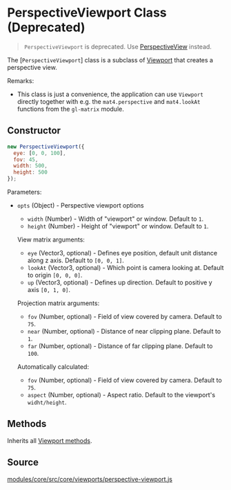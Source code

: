# PerspectiveViewport Class (Deprecated)

> `PerspectiveViewport` is deprecated. Use [PerspectiveView](/docs/api-reference/perspective-view.md) instead.

The [`PerspectiveViewport`] class is a subclass of [Viewport](/docs/api-reference/viewport.md) that creates a perspective view.

Remarks:

* This class is just a convenience, the application can use `Viewport` directly
  together with e.g. the `mat4.perspective` and `mat4.lookAt` functions from the
  `gl-matrix` module.


## Constructor

```js
new PerspectiveViewport({
  eye: [0, 0, 100],
  fov: 45,
  width: 500,
  height: 500
});
```

Parameters:

* `opts` (Object) - Perspective viewport options

  + `width` (Number) - Width of "viewport" or window. Default to `1`.
  + `height` (Number) - Height of "viewport" or window. Default to `1`.

  View matrix arguments:

  + `eye` (Vector3, optional) - Defines eye position, default unit distance along z axis. Default to `[0, 0, 1]`.
  + `lookAt` (Vector3, optional) - Which point is camera looking at. Default to origin `[0, 0, 0]`.
  + `up` (Vector3, optional) - Defines up direction. Default to positive y axis `[0, 1, 0]`.

  Projection matrix arguments:

  + `fov` (Number, optional) - Field of view covered by camera. Default to `75`.
  + `near` (Number, optional) - Distance of near clipping plane. Default to `1`.
  + `far` (Number, optional) - Distance of far clipping plane. Default to `100`.

  Automatically calculated:

  + `fov` (Number, optional) - Field of view covered by camera. Default to `75`.
  + `aspect` (Number, optional) - Aspect ratio. Default to the viewport's `widht/height`.

## Methods

Inherits all [Viewport methods](/docs/api-reference/viewport.md#methods).

## Source

[modules/core/src/core/viewports/perspective-viewport.js](https://github.com/uber/deck.gl/blob/5.2-release/modules/core/src/core/viewports/perspective-viewport.js)
